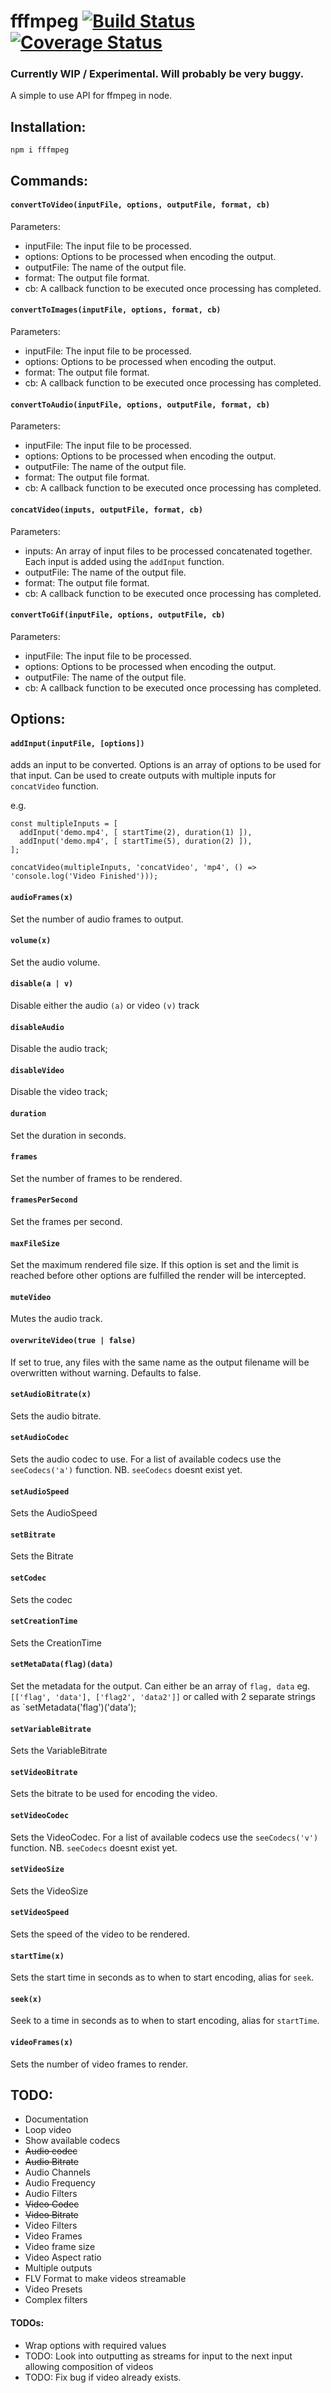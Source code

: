 # fffmpeg [![Build Status](https://travis-ci.org/srsholmes/fffmpeg.svg?branch=master)](https://travis-ci.org/srsholmes/fffmpeg) [![Coverage Status](https://coveralls.io/repos/github/srsholmes/fffmpeg/badge.svg?branch=develop)](https://coveralls.io/github/srsholmes/fffmpeg?branch=develop)
### Currently WIP / Experimental. Will probably be very buggy.
A simple to use API for ffmpeg in node.
## Installation:
`npm i fffmpeg`

## Commands:

#### `convertToVideo(inputFile, options, outputFile, format, cb)`

Parameters:
* inputFile: The input file to be processed.
* options: Options to be processed when encoding the output.
* outputFile: The name of the output file.
* format: The output file format.
* cb: A callback function to be executed once processing has completed.

#### `convertToImages(inputFile, options, format, cb)`

Parameters:
* inputFile: The input file to be processed.
* options: Options to be processed when encoding the output.
* format: The output file format.
* cb: A callback function to be executed once processing has completed.

#### `convertToAudio(inputFile, options, outputFile, format, cb)`

Parameters:
* inputFile: The input file to be processed.
* options: Options to be processed when encoding the output.
* outputFile: The name of the output file.
* format: The output file format.
* cb: A callback function to be executed once processing has completed.

#### `concatVideo(inputs, outputFile, format, cb)`

Parameters:
* inputs: An array of input files to be processed concatenated together. Each input is added using the `addInput` function.
* outputFile: The name of the output file.
* format: The output file format.
* cb: A callback function to be executed once processing has completed.

#### `convertToGif(inputFile, options, outputFile, cb)`

Parameters:
* inputFile: The input file to be processed.
* options: Options to be processed when encoding the output.
* outputFile: The name of the output file.
* cb: A callback function to be executed once processing has completed.

## Options:
#### `addInput(inputFile, [options])`
adds an input to be converted. Options is an array of options to be used for that input. Can be used to create outputs with multiple inputs for `concatVideo` function.

e.g.
```
const multipleInputs = [
  addInput('demo.mp4', [ startTime(2), duration(1) ]),
  addInput('demo.mp4', [ startTime(5), duration(2) ]),
];

concatVideo(multipleInputs, 'concatVideo', 'mp4', () => 'console.log('Video Finished')));
```
#### `audioFrames(x)`
Set the number of audio frames to output.
#### `volume(x)`
Set the audio volume.
#### `disable(a | v)`
Disable either the audio `(a)` or video `(v)` track
#### `disableAudio`
Disable the audio track;
#### `disableVideo`
Disable the video track;
#### `duration`
Set the duration in seconds.
#### `frames`
Set the number of frames to be rendered.
#### `framesPerSecond`
Set the frames per second.
#### `maxFileSize`
Set the maximum rendered file size. If this option is set and the limit is reached before other options are fulfilled the render will be intercepted.
#### `muteVideo`
Mutes the audio track.
#### `overwriteVideo(true | false)`
If set to true, any files with the same name as the output filename will be overwritten without warning. Defaults to false.
#### `setAudioBitrate(x)`
Sets the audio bitrate.
#### `setAudioCodec`
Sets the audio codec to use. For a list of available codecs use the `seeCodecs('a')` function. NB. `seeCodecs` doesnt exist yet.
#### `setAudioSpeed`
Sets the AudioSpeed
#### `setBitrate`
Sets the Bitrate
#### `setCodec`
Sets the codec
#### `setCreationTime`
Sets the CreationTime
#### `setMetaData(flag)(data)`
Set the metadata for the output. Can either be an array of `flag, data` eg. `[['flag', 'data'], ['flag2', 'data2']]` or called with 2 separate strings as `setMetadata('flag')('data');
#### `setVariableBitrate`
Sets the VariableBitrate
#### `setVideoBitrate`
Sets the bitrate to be used for encoding the video.
#### `setVideoCodec`
Sets the VideoCodec. For a list of available codecs use the `seeCodecs('v')` function. NB. `seeCodecs` doesnt exist yet.
#### `setVideoSize`
Sets the VideoSize
#### `setVideoSpeed`
Sets the speed of the video to be rendered.
#### `startTime(x)`
Sets the start time in seconds as to when to start encoding, alias for `seek`.
#### `seek(x)`
Seek to a time in seconds as to when to start encoding, alias for `startTime`.
#### `videoFrames(x)`
Sets the number of video frames to render.


## TODO:
* Documentation
* Loop video
* Show available codecs
* ~~Audio codec~~
* ~~Audio Bitrate~~
* Audio Channels
* Audio Frequency
* Audio Filters
* ~~Video Codec~~
* ~~Video Bitrate~~
* Video Filters
* Video Frames
* Video frame size
* Video Aspect ratio
* Multiple outputs
* FLV Format to make videos streamable
* Video Presets
* Complex filters



#### TODOs:
* Wrap options with required values
* TODO: Look into outputting as streams for input to the next input allowing composition of videos
* TODO: Fix bug if video already exists.

